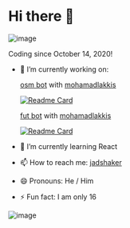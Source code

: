 # Hi there 👋

![image](https://github-readme-stats.vercel.app/api?username=jadshaker&count_private=true&show_icons=true&theme=github_dark)

Coding since October 14, 2020!

- 🔭 I’m currently working on:

  [osm bot](https://github.com/jadshaker/osm-bot) with [mohamadlakkis](https://github.com/mohamadlakkis)

  [![Readme Card](https://github-readme-stats.vercel.app/api/pin/?username=jadshaker&repo=osm-bot&theme=github_dark)](https://github.com/jadshaker/osm-bot)

  [fut bot](https://github.com/jadshaker/fut-bot) with [mohamadlakkis](https://github.com/mohamadlakkis)

  [![Readme Card](https://github-readme-stats.vercel.app/api/pin/?username=jadshaker&repo=fut-bot&theme=github_dark)](https://github.com/jadshaker/fut-bot)

- 🌱 I’m currently learning React

<!-- - 👯 I’m looking to collaborate on ... -->

<!-- - 🤔 I’m looking for help with ... -->

<!-- - 💬 Ask me about ... -->

- 📫 How to reach me: [jadshaker](https://instagram.com/jadshaker)

- 😄 Pronouns: He / Him

- ⚡ Fun fact: I am only 16

![image](https://media.giphy.com/media/RbDKaczqWovIugyJmW/giphy.gif)
